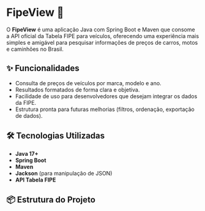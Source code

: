 # FipeView 🚗

O **FipeView** é uma aplicação Java com Spring Boot e Maven que consome a API oficial da Tabela FIPE para veículos, oferecendo uma experiência mais simples e amigável para pesquisar informações de preços de carros, motos e caminhões no Brasil.

## ✨ Funcionalidades
- Consulta de preços de veículos por marca, modelo e ano.
- Resultados formatados de forma clara e objetiva.
- Facilidade de uso para desenvolvedores que desejam integrar os dados da FIPE.
- Estrutura pronta para futuras melhorias (filtros, ordenação, exportação de dados).

## 🛠 Tecnologias Utilizadas
- **Java 17+**
- **Spring Boot**
- **Maven**
- **Jackson** (para manipulação de JSON)
- **API Tabela FIPE**

## 📦 Estrutura do Projeto
